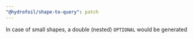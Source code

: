 ```yaml
---
"@hydrofoil/shape-to-query": patch
---
```


In case of small shapes, a double (nested) `OPTIONAL` would be generated
